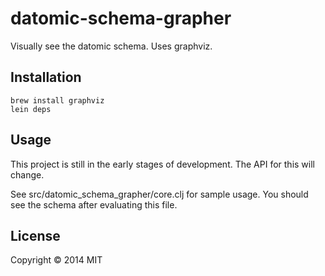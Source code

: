 # datomic-schema-grapher

Visually see the datomic schema. Uses graphviz.

## Installation
```
brew install graphviz
lein deps
```
## Usage

This project is still in the early stages of development.
The API for this will change.

See src/datomic_schema_grapher/core.clj for sample usage.
You should see the schema after evaluating this file.

## License

Copyright © 2014 MIT
